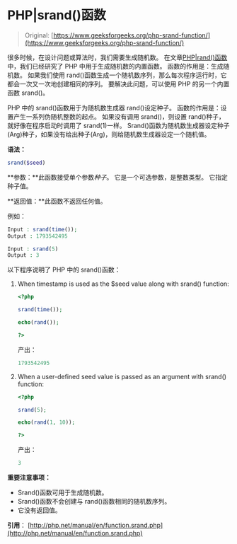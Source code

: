 # PHP|srand()函数

> Original: [https://www.geeksforgeeks.org/php-srand-function/](https://www.geeksforgeeks.org/php-srand-function/)

很多时候，在设计问题或算法时，我们需要生成随机数。 在文章[PHP|rand()函数](https://www.geeksforgeeks.org/php-rand-function/)中，我们已经研究了 PHP 中用于生成随机数的内置函数。 函数的作用是：生成随机数。 如果我们使用 rand()函数生成一个随机数序列，那么每次程序运行时，它都会一次又一次地创建相同的序列。 要解决此问题，可以使用 PHP 的另一个内置函数 srand()。

PHP 中的 srand()函数用于为随机数生成器 rand()设定种子。 函数的作用是：设置产生一系列伪随机整数的起点。 如果没有调用 srand()，则设置 rand()种子，就好像在程序启动时调用了 srand(1)一样。 Srand()函数为随机数生成器设定种子(Arg)种子，如果没有给出种子(Arg)，则给随机数生成器设定一个随机值。

**语法：**

```php
srand($seed)
```

**参数：**此函数接受单个参数*种子*。 它是一个可选参数，是整数类型。 它指定种子值。

**返回值：**此函数不返回任何值。

例如：

```php
Input : srand(time());
Output : 1793542495

Input : srand(5)
Output : 3

```

以下程序说明了 PHP 中的 srand()函数：

1.  When timestamp is used as the $seed value along with srand() function:

    ```php
    <?php

    srand(time());

    echo(rand());

    ?>
    ```

    产出：

    ```php
    1793542495
    ```

2.  When a user-defined seed value is passed as an argument with srand() function:

    ```php
    <?php

    srand(5); 

    echo(rand(1, 10)); 

    ?>
    ```

    产出：

    ```php
    3
    ```

**重要注意事项：**

*   Srand()函数可用于生成随机数。
*   Srand()函数不会创建与 rand()函数相同的随机数序列。
*   它没有返回值。

**引用**：
[http://php.net/manual/en/function.srand.php](http://php.net/manual/en/function.srand.php)